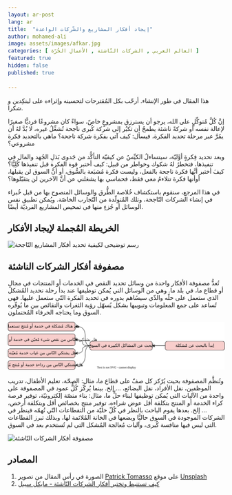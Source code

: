 ```yaml
---
layout: ar-post
lang: ar
title:  "إيجاد أفكار المشاريع والشّركات الواعدة"
author: mohamed-ali
image: assets/images/afkar.jpg
categories: [ العالم العربي , الشركات النّاشئة , الأعمال الحُرّة ]
featured: true
hidden: false
published: true

---
```

<div markdown="1" class="callout callout-warning">

هذا المقال في طور الإنشاء. أرحّب بكل المُقترحات لتحسينه وإثراءه على لينكِدين و شكرا.
</div>

إنَّ كُلَّ مُتوكِّلٍ على الله، يرجو أن يسترزق بمشروعٍ خاصّ، سواءً كان مشروعًا فرديًّا صغيرًا لإعالة نفسه أو شركةً ناشئة يطمحُ أن تكبُر إلى شركة كُبرى ناجحة تُشغِّلُ غيره، لا بُدَّ لهُ أن يمُرَّ عبر مرحلة تحديد الفكرة، فيسأل: كيف آتي بفكرة شركة ناجحة؟
ماهي بالتحديد فكرة مشروعي؟

وبعد تحديد فِكرةٍ أوَّليّة، سيتساءلُ الكيِّسُ عن كيفيّة التأكُّد من جَدوى بَذلِ الجُهد والمال في تنفيذها، فتخطرُ لهُ شكوك وخواطر من قبيل: 
كيف أختبر قوة الفكرة قبل تنفيذها كُلِيًّا؟ كيفَ أختبر أنَّها فكرة ناجحة بالفعل، وليست فكرة مُشبَعة بالسُّوق، أو أنَّ السوق لن يقبلها، أوأنها فكرة تتلاءمُ معي فقط، فحماسي بها يشغلني عن أنَّ الآخرين لن يتقبّلوها؟

في هذا المرجع، سنقوم باستكشاف خُلاصة الطُّرق والوسائل المنصوح بها من قبل خُبراء في إنشاء الشركات النّاجحة، وتلك المُتولّدة من التّجارب الخاصّة. ويُمكن تطبيق نفس الوسائل أو جُزءٍ منها في تمحيص المشاريع الفرديّة أيضًا.

## الخريطة المُجملة لإيجاد الأفكار 

<img class="img-fluid" src="/assets/images/تحديد أفكار المشاريع النّاجحة.svg" alt="رسم توضيحي لكيفية تحديد أفكار المشاريع النّاجحة">

## مصفوفة أفكار الشركات الناشئة

تُعدُّ مصفوفة الأفكار واحدة من وسائل تحديد النقص في الخدمات أو المنتجات في مجالٍ أو قطاع ما، في بلد ما. وهي من الوسائل التي يُمكن توظيفها عند بدأ رحلة تحديد المُشكل الذي ستعمل على حلّه والذّي سيسُاهم بدوره في تحديد الفكرة التّي ستعمل عليها. فهي تُساعد على جمع المعلومات وتبويبها بشكل يُسهّل رؤية الثغرات والنقائص بين ما يُوفّره السوق وما يحتاجه الحرفاء المُحتملون.

<img class="img-fluid" src="/assets/images/البحث وتحديد المُشكل.svg" alt="البحث وتحديد المُشكل">

وتُنظَّم المصفوفة بحيث يُرّكز كل صفّ على قطاع ما، مثال: الصحّة، تعليم الأطفال، تدريب الموظفين، نقل الأفراد، نقل البضائع، ... إلخ.
بينما يُركّز كُلُّ عمود في المصفوفة على واحدة من الآليات التي يُمكن توظيفها لبناء حلٍّ ما، مثال: بناء منصّة إلكترونيّة، توفير فرصة كراء الخدمة أو المنتج بتكلفة أقل عوض شراءه،
توفير منتج بخصائص أقل وبتكلفة أرخص، ... إلخ. بعدها يقوم الباحث بالنظر في كُلّ خليّة من التقطاعات التّي تُهمّه فينظر في الشركات الموجودة في السوق حاليًّا ويضعها في الخانة المُلائمة لها، وبذلك تبرز القطاعات التي ليس فيها منافسة كُبرى،
وآليات مُعالجة المُشكل التي لم تُستخدم بعد في السوق.

<img class="img-fluid" src="/assets/images/مصفوفة-أفكار-شركات-ناشئة.png" alt="مصفوفة أفكار الشركات النّاشئة">

## المصادر
1. الصورة في رأس المقال من تصوير <a href="https://unsplash.com/@impatrickt?utm_source=unsplash&utm_medium=referral&utm_content=creditCopyText">Patrick Tomasso</a> على موقع <a href="https://unsplash.com/s/photos/ideas?utm_source=unsplash&utm_medium=referral&utm_content=creditCopyText">Unsplash</a>
2. [كيف تستنبط وتختبر أفكار الشركات النّاشئة - مايكل سيبل](https://www.youtube.com/watch?v=vDXkpJw16os)

